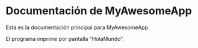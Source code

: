 # Documentación de MyAwesomeApp
Esta es la documentación principal para MyAwesomeApp.

El programa imprime por pantalla “HolaMundo”.